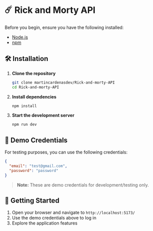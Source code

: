 # ☄️ Rick and Morty API

Before you begin, ensure you have the following installed:
- [Node.js](https://nodejs.org/)
- [npm](https://www.npmjs.com/)

## 🛠️ Installation

1. **Clone the repository**
   ```bash
   git clone martincardenasdev/Rick-and-morty-API
   cd Rick-and-morty-API
   ```

2. **Install dependencies**
   ```bash
   npm install
   ```

3. **Start the development server**
   ```bash
   npm run dev
   ```

## 🔐 Demo Credentials

For testing purposes, you can use the following credentials:

```json
{
  "email": "test@gmail.com",
  "password": "password"
}
```

> **Note:** These are demo credentials for development/testing only.

## 🚦 Getting Started

1. Open your browser and navigate to `http://localhost:5173/`
2. Use the demo credentials above to log in
3. Explore the application features
